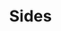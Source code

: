 ---
image: /images/sides.jpg
title: Sides
description: |-
    A side dish, sometimes referred to as a side order, side item, or simply a side, is a food item that accompanies the entrée or main course at a meal.
menu: sides
order: 6
---